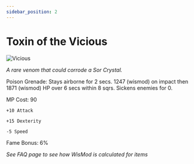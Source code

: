 ```yaml
---
sidebar_position: 2
---
```


# Toxin of the Vicious

![Vicious](https://vwiki.valorserver.com/api/item/picture/toxin%20of%20the%20vicious)

<i>A rare venom that could corrode a Sor Crystal.</i>

Poison Grenade: Stays airborne for 2 secs. 1247 (wismod) on impact then 1871 (wismod) HP over 6 secs within 8 sqrs. Sickens enemies for 0.

MP Cost: 90

    +10 Attack
    
    +15 Dexterity
    
    -5 Speed

Fame Bonus: 6%

*See FAQ page to see how WisMod is calculated for items*

